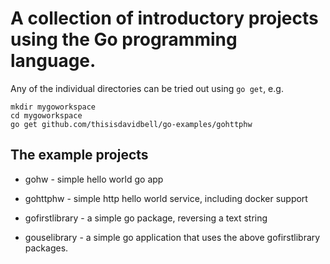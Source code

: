 # A collection of introductory projects using the Go programming language.

Any of the individual directories can be tried out using `go get`,
e.g.
```
mkdir mygoworkspace
cd mygoworkspace
go get github.com/thisisdavidbell/go-examples/gohttphw
```

## The example projects

* gohw - simple hello world go app

* gohttphw - simple http hello world service, including docker support

* gofirstlibrary - a simple go package, reversing a text string

* gouselibrary - a simple go application that uses the above gofirstlibrary packages.
